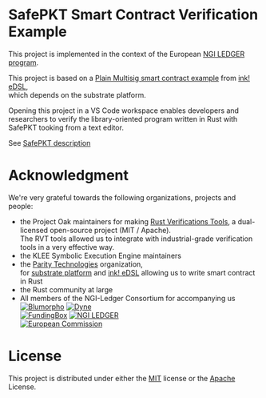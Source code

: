 # SafePKT Smart Contract Verification Example

This project is implemented in the context of the European [NGI LEDGER program](https://ledger-3rd-open-call.fundingbox.com/).

This project is based on a [Plain Multisig smart contract example](https://github.com/paritytech/ink/blob/v2.1.0/examples/multisig_plain/lib.rs) from [ink! eDSL](https://github.com/paritytech/ink/tree/v2.1.0),  
which depends on the substrate platform.  

Opening this project in a VS Code workspace enables developers and researchers
to verify the library-oriented program written in Rust with SafePKT tooking from a text editor.

See [SafePKT description](https://ledgerproject.github.io/home/#/teams/SafePKT)

# Acknowledgment

We're very grateful towards the following organizations, projects and people:
 - the Project Oak maintainers for making [Rust Verifications Tools](https://project-oak.github.io/rust-verification-tools/), a dual-licensed open-source project (MIT / Apache).  
 The RVT tools allowed us to integrate with industrial-grade verification tools in a very effective way. 
 - the KLEE Symbolic Execution Engine maintainers
 - the [Parity Technologies](https://github.com/paritytech) organization,  
 for [substrate platform](https://github.com/paritytech/substrate) and [ink! eDSL](https://github.com/paritytech/ink) allowing us to write smart contract in Rust
 - the Rust community at large
 - All members of the NGI-Ledger Consortium for accompanying us  
 [![Blumorpho](../main/img/blumorpho-logo.png?raw=true)](https://www.blumorpho.com/) [![Dyne](../main/img/dyne-logo.png?raw=true)](https://www.dyne.org/ledger/)  
 [![FundingBox](../main/img/funding-box-logo.png?raw=true)](https://fundingbox.com/) [![NGI LEDGER](../main/img/ledger-eu-logo.png?raw=true)](https://ledgerproject.eu/)  
 [![European Commission](../main/img/european-commission-logo.png?raw=true)](https://ec.europa.eu/programmes/horizon2020/en/home)

# License

This project is distributed under either the [MIT](../../blob/main/LICENSE-MIT) license or the [Apache](../../blob/main/LICENSE-APACHE) License.

